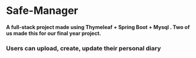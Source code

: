 # Safe-Manager

<h4>A full-stack project made using Thymeleaf + Spring Boot + Mysql . Two of us made this for our final year project.</h4>

<h3>Users can upload, create, update their personal diary</h3>
